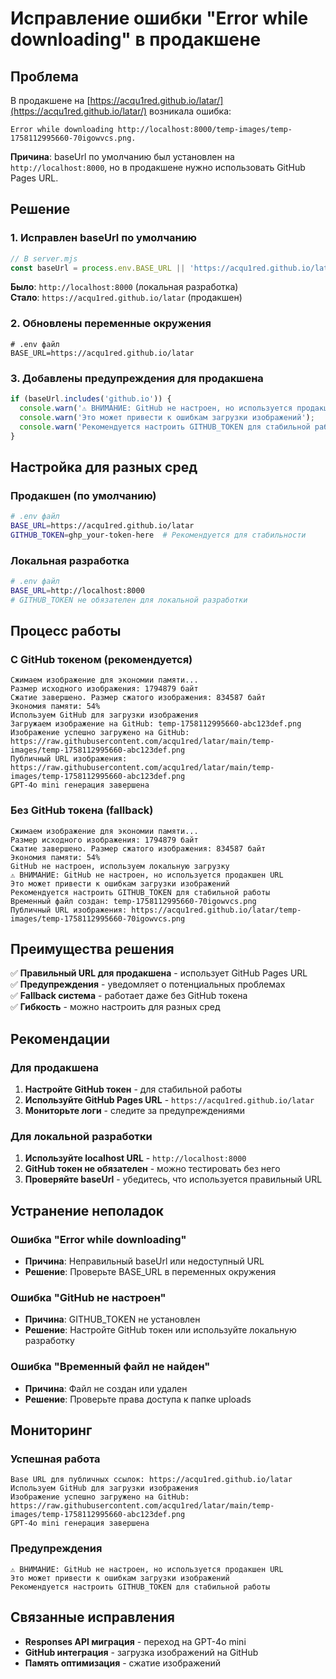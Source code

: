 # Исправление ошибки "Error while downloading" в продакшене

## Проблема

В продакшене на [https://acqu1red.github.io/latar/](https://acqu1red.github.io/latar/) возникала ошибка:

```
Error while downloading http://localhost:8000/temp-images/temp-1758112995660-70igowvcs.png.
```

**Причина**: baseUrl по умолчанию был установлен на `http://localhost:8000`, но в продакшене нужно использовать GitHub Pages URL.

## Решение

### 1. Исправлен baseUrl по умолчанию

```javascript
// В server.mjs
const baseUrl = process.env.BASE_URL || 'https://acqu1red.github.io/latar';
```

**Было**: `http://localhost:8000` (локальная разработка)  
**Стало**: `https://acqu1red.github.io/latar` (продакшен)

### 2. Обновлены переменные окружения

```bashвпвыпвы
# .env файл
BASE_URL=https://acqu1red.github.io/latar
```

### 3. Добавлены предупреждения для продакшена

```javascript
if (baseUrl.includes('github.io')) {
  console.warn('⚠️ ВНИМАНИЕ: GitHub не настроен, но используется продакшен URL');
  console.warn('Это может привести к ошибкам загрузки изображений');
  console.warn('Рекомендуется настроить GITHUB_TOKEN для стабильной работы');
}
```

## Настройка для разных сред

### Продакшен (по умолчанию)
```bash
# .env файл
BASE_URL=https://acqu1red.github.io/latar
GITHUB_TOKEN=ghp_your-token-here  # Рекомендуется для стабильности
```

### Локальная разработка
```bash
# .env файл
BASE_URL=http://localhost:8000
# GITHUB_TOKEN не обязателен для локальной разработки
```

## Процесс работы

### С GitHub токеном (рекомендуется)
```
Сжимаем изображение для экономии памяти...
Размер исходного изображения: 1794879 байт
Сжатие завершено. Размер сжатого изображения: 834587 байт
Экономия памяти: 54%
Используем GitHub для загрузки изображения
Загружаем изображение на GitHub: temp-1758112995660-abc123def.png
Изображение успешно загружено на GitHub: https://raw.githubusercontent.com/acqu1red/latar/main/temp-images/temp-1758112995660-abc123def.png
Публичный URL изображения: https://raw.githubusercontent.com/acqu1red/latar/main/temp-images/temp-1758112995660-abc123def.png
GPT-4o mini генерация завершена
```

### Без GitHub токена (fallback)
```
Сжимаем изображение для экономии памяти...
Размер исходного изображения: 1794879 байт
Сжатие завершено. Размер сжатого изображения: 834587 байт
Экономия памяти: 54%
GitHub не настроен, используем локальную загрузку
⚠️ ВНИМАНИЕ: GitHub не настроен, но используется продакшен URL
Это может привести к ошибкам загрузки изображений
Рекомендуется настроить GITHUB_TOKEN для стабильной работы
Временный файл создан: temp-1758112995660-70igowvcs.png
Публичный URL изображения: https://acqu1red.github.io/latar/temp-images/temp-1758112995660-70igowvcs.png
```

## Преимущества решения

✅ **Правильный URL для продакшена** - использует GitHub Pages URL  
✅ **Предупреждения** - уведомляет о потенциальных проблемах  
✅ **Fallback система** - работает даже без GitHub токена  
✅ **Гибкость** - можно настроить для разных сред  

## Рекомендации

### Для продакшена
1. **Настройте GitHub токен** - для стабильной работы
2. **Используйте GitHub Pages URL** - `https://acqu1red.github.io/latar`
3. **Мониторьте логи** - следите за предупреждениями

### Для локальной разработки
1. **Используйте localhost URL** - `http://localhost:8000`
2. **GitHub токен не обязателен** - можно тестировать без него
3. **Проверяйте baseUrl** - убедитесь, что используется правильный URL

## Устранение неполадок

### Ошибка "Error while downloading"
- **Причина**: Неправильный baseUrl или недоступный URL
- **Решение**: Проверьте BASE_URL в переменных окружения

### Ошибка "GitHub не настроен"
- **Причина**: GITHUB_TOKEN не установлен
- **Решение**: Настройте GitHub токен или используйте локальную разработку

### Ошибка "Временный файл не найден"
- **Причина**: Файл не создан или удален
- **Решение**: Проверьте права доступа к папке uploads

## Мониторинг

### Успешная работа
```
Base URL для публичных ссылок: https://acqu1red.github.io/latar
Используем GitHub для загрузки изображения
Изображение успешно загружено на GitHub: https://raw.githubusercontent.com/acqu1red/latar/main/temp-images/temp-1758112995660-abc123def.png
GPT-4o mini генерация завершена
```

### Предупреждения
```
⚠️ ВНИМАНИЕ: GitHub не настроен, но используется продакшен URL
Это может привести к ошибкам загрузки изображений
Рекомендуется настроить GITHUB_TOKEN для стабильной работы
```

## Связанные исправления

- **Responses API миграция** - переход на GPT-4o mini
- **GitHub интеграция** - загрузка изображений на GitHub
- **Память оптимизация** - сжатие изображений
